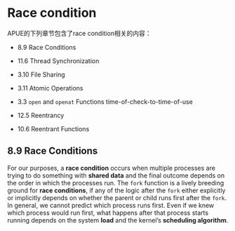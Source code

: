 # Race condition 

APUE的下列章节包含了race condition相关的内容：

- 8.9  Race Conditions
- 11.6 Thread Synchronization
- 3.10 File Sharing
- 3.11 Atomic Operations
- 3.3 `open` and `openat` Functions  time-of-check-to-time-of-use 

- 12.5 Reentrancy
- 10.6 Reentrant Functions



## 8.9  Race Conditions

For our purposes, a **race condition** occurs when multiple processes are trying to do something with **shared data** and the final outcome depends on the order in which the processes run. The `fork` function is a lively breeding ground for **race conditions**, if any of the logic after the `fork` either explicitly or implicitly depends on whether the parent or child runs first after the `fork`. In general, we cannot predict which process runs first. Even if we knew which process would run first, what happens after that process starts running depends on the system **load** and the kernel’s **scheduling algorithm**.


